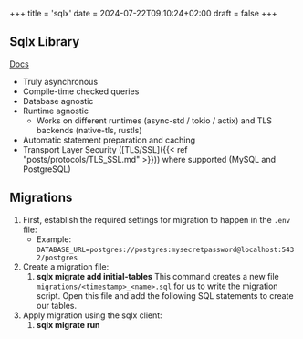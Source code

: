 +++
title = 'sqlx'
date = 2024-07-22T09:10:24+02:00
draft = false
+++

## Sqlx Library
[Docs](https://github.com/launchbadge/sqlx)
- Truly asynchronous
- Compile-time checked queries
- Database agnostic
- Runtime agnostic
	- Works on different runtimes (async-std / tokio / actix) and TLS backends (native-tls, rustls)
- Automatic statement preparation and caching
- Transport Layer Security ([TLS/SSL]({{< ref "posts/protocols/TLS_SSL.md" >}})) where supported (MySQL and PostgreSQL)

## Migrations
1. First, establish the required settings for migration to happen in the `.env` file:
    - Example: `DATABASE_URL=postgres://postgres:mysecretpassword@localhost:5432/postgres`
2. Create a migration file:
    1. **sqlx migrate add initial-tables**
       This command creates a new file `migrations/<timestamp>_<name>.sql` for us to write the migration script. Open this file and add the following SQL statements to create our tables.
3. Apply migration using the sqlx client:
    1. **sqlx migrate run**




